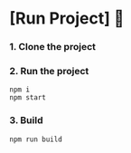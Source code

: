 # [Run Project]  :page_with_curl:
### 1. Clone the project

### 2. Run the project
```shell
npm i
npm start
```

### 3. Build
```shell
npm run build
```
